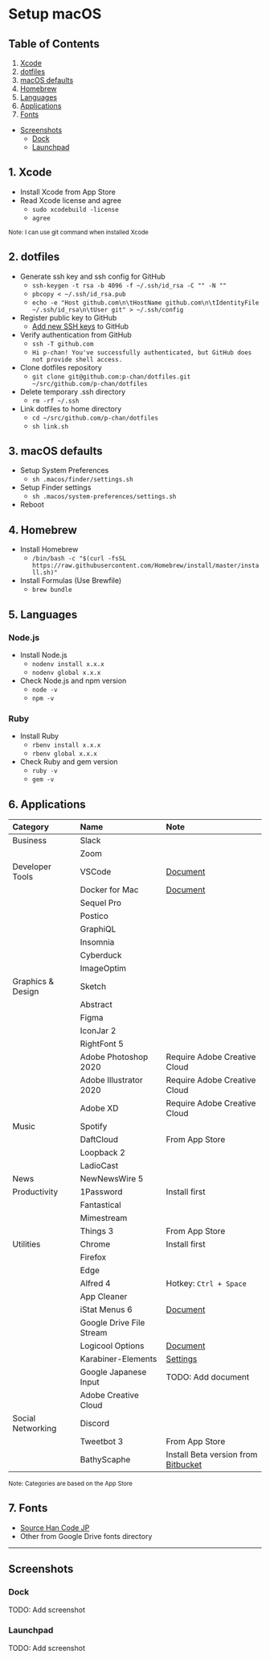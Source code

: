 # Setup macOS

## Table of Contents

1. [Xcode](#1-xcode)
2. [dotfiles](#2-dotfiles)
3. [macOS defaults](#3-macos-defaults)
4. [Homebrew](#4-homebrew)
5. [Languages](#5-languages)
6. [Applications](#6-applications)
7. [Fonts](#7-fonts)

- [Screenshots](#screenshots)
  - [Dock](#dock)
  - [Launchpad](#launchpad)

## 1. Xcode

- Install Xcode from App Store
- Read Xcode license and agree
  - `sudo xcodebuild -license`
  - `agree`

<small>Note: I can use git command when installed Xcode</small>

## 2. dotfiles

- Generate ssh key and ssh config for GitHub
  - `ssh-keygen -t rsa -b 4096 -f ~/.ssh/id_rsa -C "" -N ""`
  - `pbcopy < ~/.ssh/id_rsa.pub`
  - `echo -e "Host github.com\n\tHostName github.com\n\tIdentityFile ~/.ssh/id_rsa\n\tUser git" > ~/.ssh/config`
- Register public key to GitHub
  - [Add new SSH keys](https://github.com/settings/ssh/new) to GitHub
- Verify authentication from GitHub
  - `ssh -T github.com`
  - `Hi p-chan! You've successfully authenticated, but GitHub does not provide shell access.`
- Clone dotfiles repository
  - `git clone git@github.com:p-chan/dotfiles.git ~/src/github.com/p-chan/dotfiles`
- Delete temporary .ssh directory
  - `rm -rf ~/.ssh`
- Link dotfiles to home directory
  - `cd ~/src/github.com/p-chan/dotfiles`
  - `sh link.sh`

## 3. macOS defaults

- Setup System Preferences
  - `sh .macos/finder/settings.sh`
- Setup Finder settings
  - `sh .macos/system-preferences/settings.sh`
- Reboot

## 4. Homebrew

- Install Homebrew
  - `/bin/bash -c "$(curl -fsSL https://raw.githubusercontent.com/Homebrew/install/master/install.sh)"`
- Install Formulas (Use Brewfile)
  - `brew bundle`

## 5. Languages

### Node.js

- Install Node.js
  - `nodenv install x.x.x`
  - `nodenv global x.x.x`
- Check Node.js and npm version
  - `node -v`
  - `npm -v`

### Ruby

- Install Ruby
  - `rbenv install x.x.x`
  - `rbenv global x.x.x`
- Check Ruby and gem version
  - `ruby -v`
  - `gem -v`

## 6. Applications

| Category          | Name                     | Note                                                                                       |
| :---------------- | :----------------------- | :----------------------------------------------------------------------------------------- |
| Business          | Slack                    |                                                                                            |
|                   | Zoom                     |                                                                                            |
| Developer Tools   | VSCode                   | [Document](./vscode.md)                                                                    |
|                   | Docker for Mac           | [Document](./docker-for-mac.md)                                                            |
|                   | Sequel Pro               |                                                                                            |
|                   | Postico                  |                                                                                            |
|                   | GraphiQL                 |                                                                                            |
|                   | Insomnia                 |                                                                                            |
|                   | Cyberduck                |                                                                                            |
|                   | ImageOptim               |                                                                                            |
| Graphics & Design | Sketch                   |                                                                                            |
|                   | Abstract                 |                                                                                            |
|                   | Figma                    |                                                                                            |
|                   | IconJar 2                |                                                                                            |
|                   | RightFont 5              |                                                                                            |
|                   | Adobe Photoshop 2020     | Require Adobe Creative Cloud                                                               |
|                   | Adobe Illustrator 2020   | Require Adobe Creative Cloud                                                               |
|                   | Adobe XD                 | Require Adobe Creative Cloud                                                               |
| Music             | Spotify                  |                                                                                            |
|                   | DaftCloud                | From App Store                                                                             |
|                   | Loopback 2               |                                                                                            |
|                   | LadioCast                |                                                                                            |
| News              | NewNewsWire 5            |                                                                                            |
| Productivity      | 1Password                | Install first                                                                              |
|                   | Fantastical              |                                                                                            |
|                   | Mimestream               |                                                                                            |
|                   | Things 3                 | From App Store                                                                             |
| Utilities         | Chrome                   | Install first                                                                              |
|                   | Firefox                  |                                                                                            |
|                   | Edge                     |                                                                                            |
|                   | Alfred 4                 | Hotkey: `Ctrl + Space`                                                                     |
|                   | App Cleaner              |                                                                                            |
|                   | iStat Menus 6            | [Document](./istat-menus-6.md)                                                             |
|                   | Google Drive File Stream |                                                                                            |
|                   | Logicool Options         | [Document](./logicool-options.md)                                                          |
|                   | Karabiner-Elements       | [Settings](../.macos/karabiner)                                                            |
|                   | Google Japanese Input    | TODO: Add document                                                                         |
|                   | Adobe Creative Cloud     |                                                                                            |
| Social Networking | Discord                  |                                                                                            |
|                   | Tweetbot 3               | From App Store                                                                             |
|                   | BathyScaphe              | Install Beta version from [Bitbucket](https://bitbucket.org/bathyscaphe/public/downloads/) |

<small>Note: Categories are based on the App Store</small>

## 7. Fonts

- [Source Han Code JP](https://github.com/adobe-fonts/source-han-code-jp)
- Other from Google Drive fonts directory

---

## Screenshots

### Dock

TODO: Add screenshot

### Launchpad

TODO: Add screenshot
